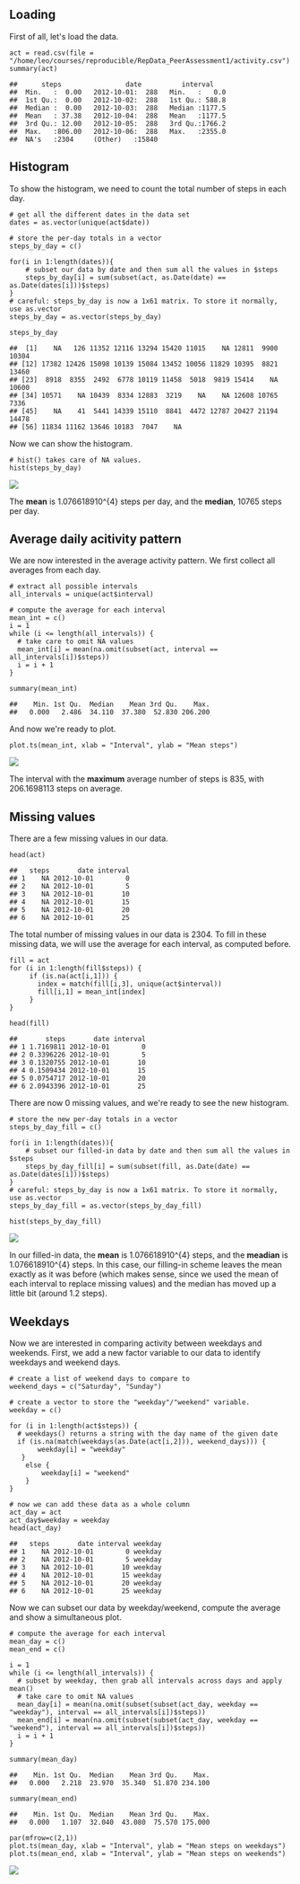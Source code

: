 Loading
-------

First of all, let's load the data.

    act = read.csv(file = "/home/leo/courses/reproducible/RepData_PeerAssessment1/activity.csv")
    summary(act)

    ##      steps                date          interval     
    ##  Min.   :  0.00   2012-10-01:  288   Min.   :   0.0  
    ##  1st Qu.:  0.00   2012-10-02:  288   1st Qu.: 588.8  
    ##  Median :  0.00   2012-10-03:  288   Median :1177.5  
    ##  Mean   : 37.38   2012-10-04:  288   Mean   :1177.5  
    ##  3rd Qu.: 12.00   2012-10-05:  288   3rd Qu.:1766.2  
    ##  Max.   :806.00   2012-10-06:  288   Max.   :2355.0  
    ##  NA's   :2304     (Other)   :15840

Histogram
---------

To show the histogram, we need to count the total number of steps in
each day.

    # get all the different dates in the data set
    dates = as.vector(unique(act$date))

    # store the per-day totals in a vector
    steps_by_day = c()

    for(i in 1:length(dates)){
        # subset our data by date and then sum all the values in $steps
        steps_by_day[i] = sum(subset(act, as.Date(date) == as.Date(dates[i]))$steps)
    }
    # careful: steps_by_day is now a 1x61 matrix. To store it normally, use as.vector
    steps_by_day = as.vector(steps_by_day)

    steps_by_day

    ##  [1]    NA   126 11352 12116 13294 15420 11015    NA 12811  9900 10304
    ## [12] 17382 12426 15098 10139 15084 13452 10056 11829 10395  8821 13460
    ## [23]  8918  8355  2492  6778 10119 11458  5018  9819 15414    NA 10600
    ## [34] 10571    NA 10439  8334 12883  3219    NA    NA 12608 10765  7336
    ## [45]    NA    41  5441 14339 15110  8841  4472 12787 20427 21194 14478
    ## [56] 11834 11162 13646 10183  7047    NA

Now we can show the histogram.

    # hist() takes care of NA values.
    hist(steps_by_day)

![](PA1_template_files/figure-markdown_strict/unnamed-chunk-3-1.png)

The **mean** is 1.076618910^{4} steps per day, and the **median**, 10765
steps per day.

Average daily acitivity pattern
-------------------------------

We are now interested in the average activity pattern. We first collect
all averages from each day.

    # extract all possible intervals
    all_intervals = unique(act$interval)

    # compute the average for each interval
    mean_int = c()
    i = 1
    while (i <= length(all_intervals)) {
      # take care to omit NA values
      mean_int[i] = mean(na.omit(subset(act, interval == all_intervals[i])$steps))
      i = i + 1
    }

    summary(mean_int)

    ##    Min. 1st Qu.  Median    Mean 3rd Qu.    Max. 
    ##   0.000   2.486  34.110  37.380  52.830 206.200

And now we're ready to plot.

    plot.ts(mean_int, xlab = "Interval", ylab = "Mean steps")

![](PA1_template_files/figure-markdown_strict/unnamed-chunk-5-1.png)

The interval with the **maximum** average number of steps is 835, with
206.1698113 steps on average.

Missing values
--------------

There are a few missing values in our data.

    head(act)

    ##   steps       date interval
    ## 1    NA 2012-10-01        0
    ## 2    NA 2012-10-01        5
    ## 3    NA 2012-10-01       10
    ## 4    NA 2012-10-01       15
    ## 5    NA 2012-10-01       20
    ## 6    NA 2012-10-01       25

The total number of missing values in our data is 2304. To fill in these
missing data, we will use the average for each interval, as computed
before.

    fill = act
    for (i in 1:length(fill$steps)) {
         if (is.na(act[i,1])) {
           index = match(fill[i,3], unique(act$interval))
           fill[i,1] = mean_int[index]
         }
    }

    head(fill)

    ##       steps       date interval
    ## 1 1.7169811 2012-10-01        0
    ## 2 0.3396226 2012-10-01        5
    ## 3 0.1320755 2012-10-01       10
    ## 4 0.1509434 2012-10-01       15
    ## 5 0.0754717 2012-10-01       20
    ## 6 2.0943396 2012-10-01       25

There are now 0 missing values, and we're ready to see the new
histogram.

    # store the new per-day totals in a vector
    steps_by_day_fill = c()

    for(i in 1:length(dates)){
        # subset our filled-in data by date and then sum all the values in $steps
        steps_by_day_fill[i] = sum(subset(fill, as.Date(date) == as.Date(dates[i]))$steps)
    }
    # careful: steps_by_day is now a 1x61 matrix. To store it normally, use as.vector
    steps_by_day_fill = as.vector(steps_by_day_fill)

    hist(steps_by_day_fill)

![](PA1_template_files/figure-markdown_strict/unnamed-chunk-8-1.png)

In our filled-in data, the **mean** is 1.076618910^{4} steps, and the
**meadian** is 1.076618910^{4} steps. In this case, our filling-in
scheme leaves the mean exactly as it was before (which makes sense,
since we used the mean of each interval to replace missing values) and
the median has moved up a little bit (around 1.2 steps).

Weekdays
--------

Now we are interested in comparing activity between weekdays and
weekends. First, we add a new factor variable to our data to identify
weekdays and weekend days.

    # create a list of weekend days to compare to
    weekend_days = c("Saturday", "Sunday")

    # create a vector to store the "weekday"/"weekend" variable.
    weekday = c()

    for (i in 1:length(act$steps)) {
      # weekdays() returns a string with the day name of the given date
      if (is.na(match(weekdays(as.Date(act[i,2])), weekend_days))) {
           weekday[i] = "weekday"
       }
        else {
            weekday[i] = "weekend"
        }
    }

    # now we can add these data as a whole column
    act_day = act
    act_day$weekday = weekday
    head(act_day)

    ##   steps       date interval weekday
    ## 1    NA 2012-10-01        0 weekday
    ## 2    NA 2012-10-01        5 weekday
    ## 3    NA 2012-10-01       10 weekday
    ## 4    NA 2012-10-01       15 weekday
    ## 5    NA 2012-10-01       20 weekday
    ## 6    NA 2012-10-01       25 weekday

Now we can subset our data by weekday/weekend, compute the average and
show a simultaneous plot.

    # compute the average for each interval
    mean_day = c()
    mean_end = c()

    i = 1
    while (i <= length(all_intervals)) {
      # subset by weekday, then grab all intervals across days and apply mean()
      # take care to omit NA values
      mean_day[i] = mean(na.omit(subset(subset(act_day, weekday == "weekday"), interval == all_intervals[i])$steps))
      mean_end[i] = mean(na.omit(subset(subset(act_day, weekday == "weekend"), interval == all_intervals[i])$steps))
      i = i + 1
    }

    summary(mean_day)

    ##    Min. 1st Qu.  Median    Mean 3rd Qu.    Max. 
    ##   0.000   2.218  23.970  35.340  51.870 234.100

    summary(mean_end)

    ##    Min. 1st Qu.  Median    Mean 3rd Qu.    Max. 
    ##   0.000   1.107  32.040  43.080  75.570 175.000

    par(mfrow=c(2,1))
    plot.ts(mean_day, xlab = "Interval", ylab = "Mean steps on weekdays")
    plot.ts(mean_end, xlab = "Interval", ylab = "Mean steps on weekends")

![](PA1_template_files/figure-markdown_strict/unnamed-chunk-10-1.png)
